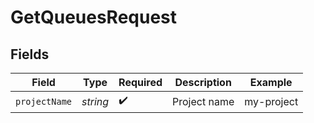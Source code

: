 # GetQueuesRequest


## Fields

| Field              | Type               | Required           | Description        | Example            |
| ------------------ | ------------------ | ------------------ | ------------------ | ------------------ |
| `projectName`      | *string*           | :heavy_check_mark: | Project name       | my-project         |